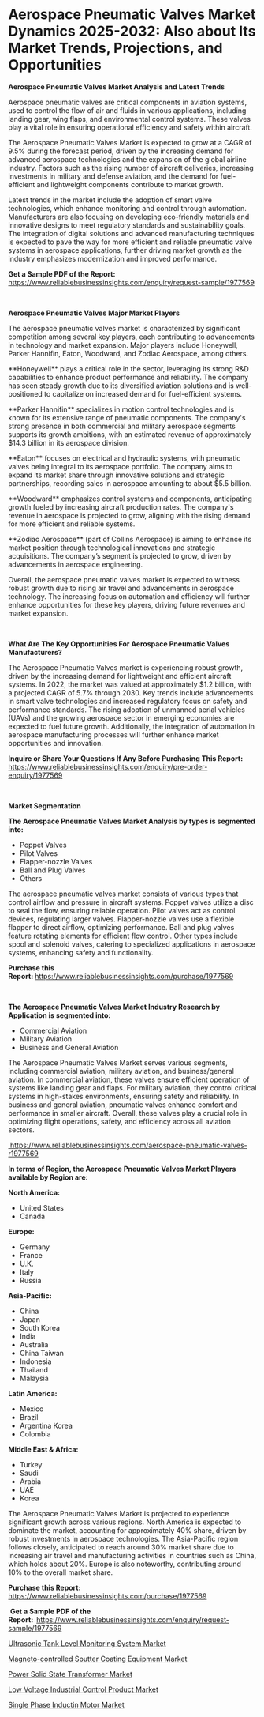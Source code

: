<p><h1>Aerospace Pneumatic Valves Market Dynamics 2025-2032: Also about Its Market Trends, Projections, and Opportunities</h1></p><p><strong>Aerospace Pneumatic Valves Market Analysis and Latest Trends</strong></p>
<p><p>Aerospace pneumatic valves are critical components in aviation systems, used to control the flow of air and fluids in various applications, including landing gear, wing flaps, and environmental control systems. These valves play a vital role in ensuring operational efficiency and safety within aircraft. </p><p>The Aerospace Pneumatic Valves Market is expected to grow at a CAGR of 9.5% during the forecast period, driven by the increasing demand for advanced aerospace technologies and the expansion of the global airline industry. Factors such as the rising number of aircraft deliveries, increasing investments in military and defense aviation, and the demand for fuel-efficient and lightweight components contribute to market growth. </p><p>Latest trends in the market include the adoption of smart valve technologies, which enhance monitoring and control through automation. Manufacturers are also focusing on developing eco-friendly materials and innovative designs to meet regulatory standards and sustainability goals. The integration of digital solutions and advanced manufacturing techniques is expected to pave the way for more efficient and reliable pneumatic valve systems in aerospace applications, further driving market growth as the industry emphasizes modernization and improved performance.</p></p>
<p><strong>Get a Sample PDF of the Report:&nbsp;</strong> <a href="https://www.reliablebusinessinsights.com/enquiry/request-sample/1977569?utm_campaign=1847&utm_medium=2&utm_source=Github&utm_content=ia&utm_term=01032025&utm_id=aerospace-pneumatic-valves">https://www.reliablebusinessinsights.com/enquiry/request-sample/1977569</a></p>
<p>&nbsp;</p>
<p><strong>Aerospace Pneumatic Valves Major Market Players</strong></p>
<p><p>The aerospace pneumatic valves market is characterized by significant competition among several key players, each contributing to advancements in technology and market expansion. Major players include Honeywell, Parker Hannifin, Eaton, Woodward, and Zodiac Aerospace, among others.</p><p>**Honeywell** plays a critical role in the sector, leveraging its strong R&D capabilities to enhance product performance and reliability. The company has seen steady growth due to its diversified aviation solutions and is well-positioned to capitalize on increased demand for fuel-efficient systems.</p><p>**Parker Hannifin** specializes in motion control technologies and is known for its extensive range of pneumatic components. The company's strong presence in both commercial and military aerospace segments supports its growth ambitions, with an estimated revenue of approximately $14.3 billion in its aerospace division.</p><p>**Eaton** focuses on electrical and hydraulic systems, with pneumatic valves being integral to its aerospace portfolio. The company aims to expand its market share through innovative solutions and strategic partnerships, recording sales in aerospace amounting to about $5.5 billion.</p><p>**Woodward** emphasizes control systems and components, anticipating growth fueled by increasing aircraft production rates. The company's revenue in aerospace is projected to grow, aligning with the rising demand for more efficient and reliable systems.</p><p>**Zodiac Aerospace** (part of Collins Aerospace) is aiming to enhance its market position through technological innovations and strategic acquisitions. The company’s segment is projected to grow, driven by advancements in aerospace engineering.</p><p>Overall, the aerospace pneumatic valves market is expected to witness robust growth due to rising air travel and advancements in aerospace technology. The increasing focus on automation and efficiency will further enhance opportunities for these key players, driving future revenues and market expansion.</p></p>
<p>&nbsp;</p>
<p><strong>What Are The Key Opportunities For Aerospace Pneumatic Valves Manufacturers?</strong></p>
<p><p>The Aerospace Pneumatic Valves market is experiencing robust growth, driven by the increasing demand for lightweight and efficient aircraft systems. In 2022, the market was valued at approximately $1.2 billion, with a projected CAGR of 5.7% through 2030. Key trends include advancements in smart valve technologies and increased regulatory focus on safety and performance standards. The rising adoption of unmanned aerial vehicles (UAVs) and the growing aerospace sector in emerging economies are expected to fuel future growth. Additionally, the integration of automation in aerospace manufacturing processes will further enhance market opportunities and innovation.</p></p>
<p><strong>Inquire or Share Your Questions If Any Before Purchasing This Report:</strong> <a href="https://www.reliablebusinessinsights.com/enquiry/pre-order-enquiry/1977569?utm_campaign=1847&utm_medium=2&utm_source=Github&utm_content=ia&utm_term=01032025&utm_id=aerospace-pneumatic-valves">https://www.reliablebusinessinsights.com/enquiry/pre-order-enquiry/1977569</a></p>
<p>&nbsp;</p>
<p><strong>Market Segmentation</strong></p>
<p><strong>The Aerospace Pneumatic Valves Market Analysis by types is segmented into:</strong></p>
<p><ul><li>Poppet Valves</li><li>Pilot Valves</li><li>Flapper-nozzle Valves</li><li>Ball and Plug Valves</li><li>Others</li></ul></p>
<p><p>The aerospace pneumatic valves market consists of various types that control airflow and pressure in aircraft systems. Poppet valves utilize a disc to seal the flow, ensuring reliable operation. Pilot valves act as control devices, regulating larger valves. Flapper-nozzle valves use a flexible flapper to direct airflow, optimizing performance. Ball and plug valves feature rotating elements for efficient flow control. Other types include spool and solenoid valves, catering to specialized applications in aerospace systems, enhancing safety and functionality.</p></p>
<p><strong>Purchase this Report:&nbsp;</strong><a href="https://www.reliablebusinessinsights.com/purchase/1977569?utm_campaign=1847&utm_medium=2&utm_source=Github&utm_content=ia&utm_term=01032025&utm_id=aerospace-pneumatic-valves">https://www.reliablebusinessinsights.com/purchase/1977569</a></p>
<p>&nbsp;</p>
<p><strong>The Aerospace Pneumatic Valves Market Industry Research by Application is segmented into:</strong></p>
<p><ul><li>Commercial Aviation</li><li>Military Aviation</li><li>Business and General Aviation</li></ul></p>
<p><p>The Aerospace Pneumatic Valves Market serves various segments, including commercial aviation, military aviation, and business/general aviation. In commercial aviation, these valves ensure efficient operation of systems like landing gear and flaps. For military aviation, they control critical systems in high-stakes environments, ensuring safety and reliability. In business and general aviation, pneumatic valves enhance comfort and performance in smaller aircraft. Overall, these valves play a crucial role in optimizing flight operations, safety, and efficiency across all aviation sectors.</p></p>
<p><a href="https://www.reliablebusinessinsights.com/aerospace-pneumatic-valves-r1977569?utm_campaign=1847&utm_medium=2&utm_source=Github&utm_content=ia&utm_term=01032025&utm_id=aerospace-pneumatic-valves">&nbsp;https://www.reliablebusinessinsights.com/aerospace-pneumatic-valves-r1977569</a></p>
<p><strong>In terms of Region, the Aerospace Pneumatic Valves Market Players available by Region are:</strong></p>
<p>
    <p> <strong> North America: </strong>
        <ul>
            <li>United States</li>
            <li>Canada</li>
        </ul>
        </p> 
    <p> <strong> Europe: </strong>
        <ul>
            <li>Germany</li>
            <li>France</li>
            <li>U.K.</li>
            <li>Italy</li>
            <li>Russia</li>
        </ul>
        </p> 
    <p> <strong> Asia-Pacific: </strong>
        <ul>
            <li>China</li>
            <li>Japan</li>
            <li>South Korea</li>
            <li>India</li>
            <li>Australia</li>
            <li>China Taiwan</li>
            <li>Indonesia</li>
            <li>Thailand</li>
            <li>Malaysia</li>
        </ul>
        </p> 
    <p> <strong> Latin America: </strong>
        <ul>
            <li>Mexico</li>
            <li>Brazil</li>
            <li>Argentina Korea</li>
            <li>Colombia</li>
        </ul>
        </p> 
    <p> <strong> Middle East & Africa: </strong>
        <ul>
            <li>Turkey</li>
            <li>Saudi</li>
            <li>Arabia</li>
            <li>UAE</li>
            <li>Korea</li>
        </ul>
    </p>
    </p>
<p><p>The Aerospace Pneumatic Valves Market is projected to experience significant growth across various regions. North America is expected to dominate the market, accounting for approximately 40% share, driven by robust investments in aerospace technologies. The Asia-Pacific region follows closely, anticipated to reach around 30% market share due to increasing air travel and manufacturing activities in countries such as China, which holds about 20%. Europe is also noteworthy, contributing around 10% to the overall market share.</p></p>
<p><strong>Purchase this Report: </strong><a href="https://www.reliablebusinessinsights.com/purchase/1977569?utm_campaign=1847&utm_medium=2&utm_source=Github&utm_content=ia&utm_term=01032025&utm_id=aerospace-pneumatic-valves">https://www.reliablebusinessinsights.com/purchase/1977569</a></p>
<p>&nbsp;<strong>Get a Sample PDF of the Report:&nbsp;&nbsp;</strong><a href="https://www.reliablebusinessinsights.com/enquiry/request-sample/1977569?utm_campaign=1847&utm_medium=2&utm_source=Github&utm_content=ia&utm_term=01032025&utm_id=aerospace-pneumatic-valves">https://www.reliablebusinessinsights.com/enquiry/request-sample/1977569</a></p>
<p><strong></strong></p>
<p><p><a href="https://github.com/fraryatena85/Market-Research-Report-List-1/blob/main/ultrasonic-tank-level-monitoring-system-market.md?utm_campaign=1847&utm_medium=2&utm_source=Github&utm_content=ia&utm_term=01032025&utm_id=aerospace-pneumatic-valves">Ultrasonic Tank Level Monitoring System Market</a></p><p><a href="https://github.com/alejnaouare/Market-Research-Report-List-1/blob/main/magneto-controlled-sputter-coating-equipment-market.md?utm_campaign=1847&utm_medium=2&utm_source=Github&utm_content=ia&utm_term=01032025&utm_id=aerospace-pneumatic-valves">Magneto-controlled Sputter Coating Equipment Market</a></p><p><a href="https://github.com/bufkamaiahi7/Market-Research-Report-List-1/blob/main/power-solid-state-transformer-market.md?utm_campaign=1847&utm_medium=2&utm_source=Github&utm_content=ia&utm_term=01032025&utm_id=aerospace-pneumatic-valves">Power Solid State Transformer Market</a></p><p><a href="https://github.com/jolinolooman/Market-Research-Report-List-1/blob/main/low-voltage-industrial-control-product-market.md?utm_campaign=1847&utm_medium=2&utm_source=Github&utm_content=ia&utm_term=01032025&utm_id=aerospace-pneumatic-valves">Low Voltage Industrial Control Product Market</a></p><p><a href="https://github.com/wyettillesr4/Market-Research-Report-List-1/blob/main/single-phase-inductin-motor-market.md?utm_campaign=1847&utm_medium=2&utm_source=Github&utm_content=ia&utm_term=01032025&utm_id=aerospace-pneumatic-valves">Single Phase Inductin Motor Market</a></p></p>